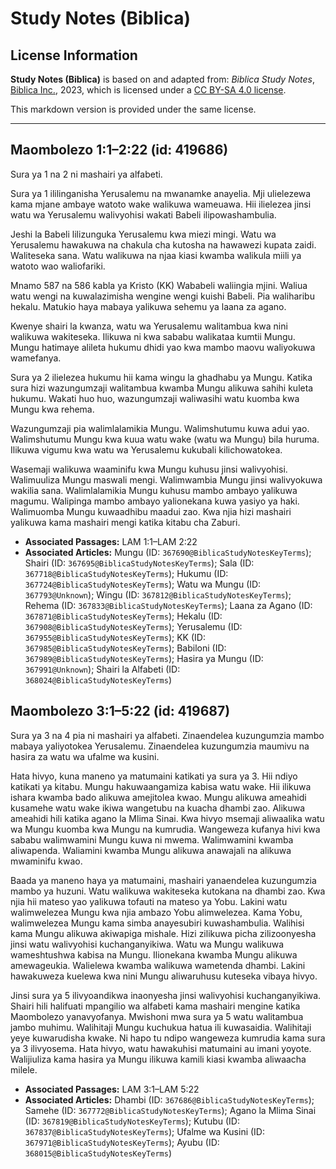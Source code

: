 # Study Notes (Biblica)

## License Information

**Study Notes (Biblica)** is based on and adapted from: _Biblica Study Notes_, [Biblica Inc.](https://www.biblica.com/), 2023, which is licensed under a [CC BY-SA 4.0 license](https://creativecommons.org/licenses/by-sa/4.0/legalcode.en).

This markdown version is provided under the same license.



--------------------------------

## Maombolezo 1:1–2:22 (id: 419686)

Sura ya 1 na 2 ni mashairi ya alfabeti.

Sura ya 1 ililinganisha Yerusalemu na mwanamke anayelia. Mji ulielezewa kama mjane ambaye watoto wake walikuwa wameuawa. Hii ilielezea jinsi watu wa Yerusalemu walivyohisi wakati Babeli ilipowashambulia.

Jeshi la Babeli lilizunguka Yerusalemu kwa miezi mingi. Watu wa Yerusalemu hawakuwa na chakula cha kutosha na hawawezi kupata zaidi. Waliteseka sana. Watu walikuwa na njaa kiasi kwamba walikula miili ya watoto wao waliofariki.

Mnamo 587 na 586 kabla ya Kristo (KK) Wababeli waliingia mjini. Waliua watu wengi na kuwalazimisha wengine wengi kuishi Babeli. Pia waliharibu hekalu. Matukio haya mabaya yalikuwa sehemu ya laana za agano.

Kwenye shairi la kwanza, watu wa Yerusalemu walitambua kwa nini walikuwa wakiteseka. Ilikuwa ni kwa sababu walikataa kumtii Mungu. Mungu hatimaye alileta hukumu dhidi yao kwa mambo maovu waliyokuwa wamefanya.

Sura ya 2 ilielezea hukumu hii kama wingu la ghadhabu ya Mungu. Katika sura hizi wazungumzaji walitambua kwamba Mungu alikuwa sahihi kuleta hukumu. Wakati huo huo, wazungumzaji waliwasihi watu kuomba kwa Mungu kwa rehema.

Wazungumzaji pia walimlalamikia Mungu. Walimshutumu kuwa adui yao. Walimshutumu Mungu kwa kuua watu wake (watu wa Mungu) bila huruma. Ilikuwa vigumu kwa watu wa Yerusalemu kukubali kilichowatokea.

Wasemaji walikuwa waaminifu kwa Mungu kuhusu jinsi walivyohisi. Walimuuliza Mungu maswali mengi. Walimwambia Mungu jinsi walivyokuwa wakilia sana. Walimlalamikia Mungu kuhusu mambo ambayo yalikuwa magumu. Walipinga mambo ambayo yalionekana kuwa yasiyo ya haki. Walimuomba Mungu kuwaadhibu maadui zao. Kwa njia hizi mashairi yalikuwa kama mashairi mengi katika kitabu cha Zaburi.

* **Associated Passages:** LAM 1:1–LAM 2:22
* **Associated Articles:** Mungu (ID: `367690@BiblicaStudyNotesKeyTerms`); Shairi (ID: `367695@BiblicaStudyNotesKeyTerms`); Sala (ID: `367718@BiblicaStudyNotesKeyTerms`); Hukumu (ID: `367724@BiblicaStudyNotesKeyTerms`); Watu wa Mungu (ID: `367793@Unknown`); Wingu (ID: `367812@BiblicaStudyNotesKeyTerms`); Rehema (ID: `367833@BiblicaStudyNotesKeyTerms`); Laana za Agano (ID: `367871@BiblicaStudyNotesKeyTerms`); Hekalu (ID: `367908@BiblicaStudyNotesKeyTerms`); Yerusalemu (ID: `367955@BiblicaStudyNotesKeyTerms`); KK (ID: `367985@BiblicaStudyNotesKeyTerms`); Babiloni (ID: `367989@BiblicaStudyNotesKeyTerms`); Hasira ya Mungu (ID: `367991@Unknown`); Shairi la Alfabeti (ID: `368024@BiblicaStudyNotesKeyTerms`)

## Maombolezo 3:1–5:22 (id: 419687)

Sura ya 3 na 4 pia ni mashairi ya alfabeti. Zinaendelea kuzungumzia mambo mabaya yaliyotokea Yerusalemu. Zinaendelea kuzungumzia maumivu na hasira za watu wa ufalme wa kusini.

Hata hivyo, kuna maneno ya matumaini katikati ya sura ya 3\. Hii ndiyo katikati ya kitabu. Mungu hakuwaangamiza kabisa watu wake. Hii ilikuwa ishara kwamba bado alikuwa amejitolea kwao. Mungu alikuwa ameahidi kusamehe watu wake ikiwa wangetubu na kuacha dhambi zao. Alikuwa ameahidi hili katika agano la Mlima Sinai. Kwa hivyo msemaji aliwaalika watu wa Mungu kuomba kwa Mungu na kumrudia. Wangeweza kufanya hivi kwa sababu walimwamini Mungu kuwa ni mwema. Walimwamini kwamba aliwapenda. Waliamini kwamba Mungu alikuwa anawajali na alikuwa mwaminifu kwao.

Baada ya maneno haya ya matumaini, mashairi yanaendelea kuzungumzia mambo ya huzuni. Watu walikuwa wakiteseka kutokana na dhambi zao. Kwa njia hii mateso yao yalikuwa tofauti na mateso ya Yobu. Lakini watu walimwelezea Mungu kwa njia ambazo Yobu alimwelezea. Kama Yobu, walimwelezea Mungu kama simba anayesubiri kuwashambulia. Walihisi kama Mungu alikuwa akiwapiga mishale. Hizi zilikuwa picha zilizoonyesha jinsi watu walivyohisi kuchanganyikiwa. Watu wa Mungu walikuwa wameshtushwa kabisa na Mungu. Ilionekana kwamba Mungu alikuwa amewageukia. Walielewa kwamba walikuwa wametenda dhambi. Lakini hawakuweza kuelewa kwa nini Mungu aliwaruhusu kuteseka vibaya hivyo.

Jinsi sura ya 5 ilivyoandikwa inaonyesha jinsi walivyohisi kuchanganyikiwa. Shairi hili halifuati mpangilio wa alfabeti kama mashairi mengine katika Maombolezo yanavyofanya. Mwishoni mwa sura ya 5 watu walitambua jambo muhimu. Walihitaji Mungu kuchukua hatua ili kuwasaidia. Walihitaji yeye kuwarudisha kwake. Ni hapo tu ndipo wangeweza kumrudia kama sura ya 3 ilivyosema. Hata hivyo, watu hawakuhisi matumaini au imani yoyote. Walijiuliza kama hasira ya Mungu ilikuwa kamili kiasi kwamba aliwaacha milele.

* **Associated Passages:** LAM 3:1–LAM 5:22
* **Associated Articles:** Dhambi (ID: `367686@BiblicaStudyNotesKeyTerms`); Samehe (ID: `367772@BiblicaStudyNotesKeyTerms`); Agano la Mlima Sinai (ID: `367819@BiblicaStudyNotesKeyTerms`); Kutubu (ID: `367837@BiblicaStudyNotesKeyTerms`); Ufalme wa Kusini (ID: `367971@BiblicaStudyNotesKeyTerms`); Ayubu (ID: `368015@BiblicaStudyNotesKeyTerms`)

